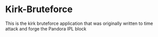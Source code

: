 # Kirk-Bruteforce
This is the kirk bruteforce application that was originally written to time attack and forge the Pandora IPL block
